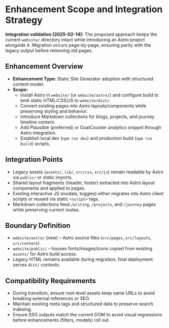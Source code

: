 # Enhancement Scope and Integration Strategy
**Integration validation (2025-02-14):** The proposed approach keeps the current `website/` directory intact while introducing an Astro project alongside it. Migration occurs page-by-page, ensuring parity with the legacy output before removing old pages.

## Enhancement Overview
- **Enhancement Type:** Static Site Generator adoption with structured content model.
- **Scope:** 
  - Install Astro in `website/` (or `website/astro/`) and configure build to emit static HTML/CSS/JS to `website/dist/`.
  - Convert existing pages into Astro layouts/components while preserving styling and behavior.
  - Introduce Markdown collections for blogs, projects, and journey timeline content.
  - Add Plausible (preferred) or GoatCounter analytics snippet through Astro integration.
  - Establish local dev (`npm run dev`) and production build (`npm run build`) scripts.

## Integration Points
- Legacy assets (`assets/`, `lib/`, `src/css`, `src/js`) remain readable by Astro via `public/` or static imports.
- Shared layout fragments (header, footer) extracted into Astro layout components and applied to pages.
- Existing interactive JS (modals, toggles) either migrates into Astro client scripts or reused via static `<script>` tags.
- Markdown collections feed `/writing`, `/projects`, and `/journey` pages while preserving current routes.

## Boundary Definition
- `website/astro/` (new) – Astro source files (`src/pages`, `src/layouts`, `src/content`).
- `website/public/` – houses fonts/images/icons copied from existing `assets/` for Astro build access.
- Legacy HTML remains available during migration; final deployment serves `dist/` contents.

## Compatibility Requirements
- During transition, ensure root-level assets keep same URLs to avoid breaking external references or SEO.
- Maintain existing meta tags and structured data to preserve search indexing.
- Ensure SSG outputs match the current DOM to avoid visual regressions before enhancements (filters, modals) roll out.
